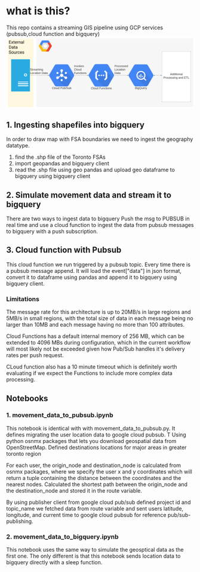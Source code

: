 # what is this?
This repo contains a streaming GIS pipeline using GCP services (pubsub,cloud function and bigquery)
![diagram](./diagram.png)

## 1. Ingesting shapefiles into bigquery
In order to draw map with FSA boundaries we need to ingest the geography datatype. 
1. find the .shp file of the Toronto FSAs
2. import geopandas and bigquery client
3. read the .shp file using geo pandas and upload geo dataframe to bigquery using bigquery client


## 2. Simulate movement data and stream it to bigquery
There are two ways to ingest data to bigquery
Push the msg to PUBSUB in real time and use a cloud function to ingest the data from pubsub messages to bigquery with a push subscription.

## 3. Cloud function with Pubsub
This cloud function we run triggered by a pubsub topic. Every time there is a pubsub message append. It will load the event["data"] in json format, convert it to dataframe using pandas and append it to bigquery using bigquery client.

### Limitations
The message rate for this architecture is up to 20MB/s in large regions and 5MB/s in small regions, with the total size of data in each message being no larger than 10MB and each message having no more than 100 attributes.

Cloud Functions has a default internal memory of 256 MB, which can be extended to 4096 MBs during configuration, which in the current workflow will most likely not be exceeded given how Pub/Sub handles it's delivery rates per push request. 

CLoud function also has a 10 minute timeout which is definitely worth evaluating if we expect the Functions to include more complex data processing.

## Notebooks

### 1. movement_data_to_pubsub.ipynb
This notebook is identical with with movement_data_to_pubsub.py. It defines migrating the user location data to google cloud pubsub. T 
Using python osnmx packages that lets you download geospatial data from OpenStreetMap. Defined destinations locations for major areas in greater toronto region

For each user, the origin_node  and destination_node is calculated from osnmx packages, where we specify the user x and y coordinates which will return a tuple containing the distance between the coordinates and the nearest nodes. Calculated the shortest path between the origin_node and the destination_node and stored it in the route variable.

By using publisher client from google cloud pub/sub defined project id and topic_name we fetched data from route variable and sent users latitude, longitude, and current time to google cloud pubsub for reference pub/sub-publishing.


### 2. movement_data_to_bigquery.ipynb
This notebook uses the same way to simulate the geosptical data as the first one. The only different is that this notebook sends location data to bigquery directly with a sleep function.

